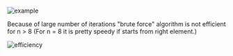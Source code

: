 ![example](../../../../assets/algorithms-descriptions/knights-tour-puzzle/assets/example.png)

Because of large number of iterations "brute force" algorithm is not efficient for
n > 8 (For n = 8 it is pretty speedy if starts from right element.)

![efficiency](../../../../assets/algorithms-descriptions/knights-tour-puzzle/assets/efficiency.png)
